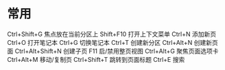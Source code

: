 # 常用

Ctrl+Shift+G 焦点放在当前分区上
Shift+F10 打开上下文菜单
Ctrl+N 添加新页
Ctrl+O 打开笔记本
Ctrl+G 切换笔记本
Ctrl+T 创建新分区
Ctrl+Alt+N 创建新页面
Ctrl+Alt+Shift+N 创建子页
F11 启/禁用整页视图
Ctrl+Alt+G 聚焦页面选项卡
Ctrl+Alt+M 移动/复制页
Ctrl+Shift+T 跳转到页面标题
Ctrl+E 搜索
